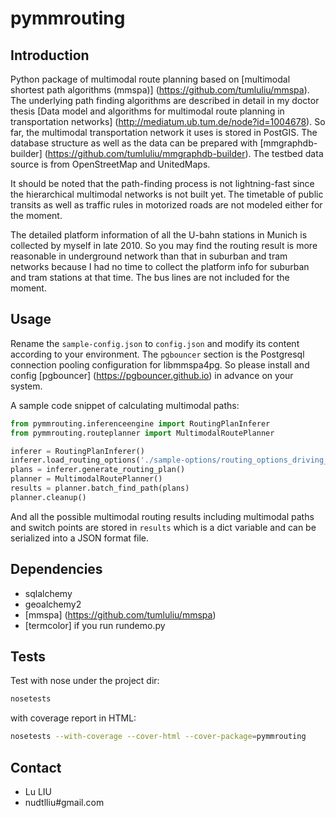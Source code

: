 # pymmrouting

## Introduction

Python package of multimodal route planning based on [multimodal shortest path algorithms (mmspa)] (https://github.com/tumluliu/mmspa). The underlying path finding algorithms are described in detail in my doctor thesis [Data model and algorithms for multimodal route planning in transportation networks] (http://mediatum.ub.tum.de/node?id=1004678). So far, the multimodal transportation network it uses is stored in PostGIS. The database structure as well as the data can be prepared with [mmgraphdb-builder] (https://github.com/tumluliu/mmgraphdb-builder). The testbed data source is from OpenStreetMap and UnitedMaps. 

It should be noted that the path-finding process is not lightning-fast since the hierarchical multimodal networks is not built yet. The timetable of public transits as well as traffic rules in motorized roads are not modeled either for the moment.

The detailed platform information of all the U-bahn stations in Munich is collected by myself in late 2010. So you may find the routing result is more reasonable in underground network than that in suburban and tram networks because I had no time to collect the platform info for suburban and tram stations at that time. The bus lines are not included for the moment.

## Usage

Rename the `sample-config.json` to `config.json` and modify its content according to your environment. The `pgbouncer` section is the Postgresql connection pooling configuration for libmmspa4pg. So please install and config [pgbouncer] (https://pgbouncer.github.io) in advance on your system.

A sample code snippet of calculating multimodal paths:

```python
from pymmrouting.inferenceengine import RoutingPlanInferer
from pymmrouting.routeplanner import MultimodalRoutePlanner

inferer = RoutingPlanInferer()
inferer.load_routing_options('./sample-options/routing_options_driving_and_taking_public_transit.json')
plans = inferer.generate_routing_plan()
planner = MultimodalRoutePlanner()
results = planner.batch_find_path(plans)
planner.cleanup()
```

And all the possible multimodal routing results including multimodal paths and switch points are stored in `results` which is a dict variable and can be serialized into a JSON format file.

## Dependencies

- sqlalchemy
- geoalchemy2
- [mmspa] (https://github.com/tumluliu/mmspa)
- \[termcolor\] if you run rundemo.py

## Tests

Test with nose under the project dir:

```bash
nosetests
```

with coverage report in HTML:

```bash
nosetests --with-coverage --cover-html --cover-package=pymmrouting
```

## Contact

- Lu LIU
- nudtlliu#gmail.com


